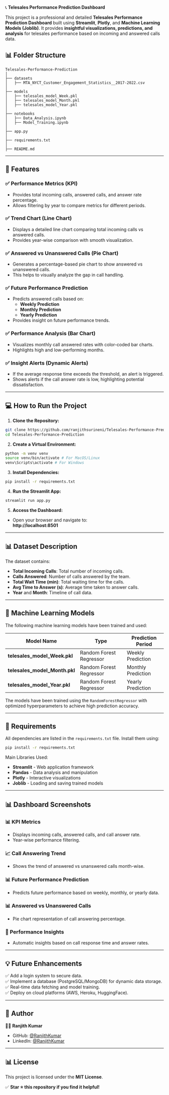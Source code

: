 📞 **Telesales Performance Prediction Dashboard**

This project is a professional and detailed **Telesales Performance Prediction Dashboard** built using **Streamlit**, **Plotly**, and **Machine Learning Models (Joblib)**. It provides **insightful visualizations, predictions, and analysis** for telesales performance based on incoming and answered calls data.

## 📊 Folder Structure

```
Telesales-Performance-Prediction
│
├── datasets
│   ├── MTA_NYCT_Customer_Engagement_Statistics__2017-2022.csv
│
├── models
│   ├── telesales_model_Week.pkl
│   ├── telesales_model_Month.pkl
│   ├── telesales_model_Year.pkl
│
├── notebooks
│   ├── Data_Analysis.ipynb
│   ├── Model_Training.ipynb
│
├── app.py
│
├── requirements.txt
│
├── README.md
```

---

## 🚀 Features

### ✅ **Performance Metrics (KPI)**
- Provides total incoming calls, answered calls, and answer rate percentage.
- Allows filtering by year to compare metrics for different periods.

### ✅ **Trend Chart (Line Chart)**
- Displays a detailed line chart comparing total incoming calls vs answered calls.
- Provides year-wise comparison with smooth visualization.

### ✅ **Answered vs Unanswered Calls (Pie Chart)**
- Generates a percentage-based pie chart to show answered vs unanswered calls.
- This helps to visually analyze the gap in call handling.

### ✅ **Future Performance Prediction**
- Predicts answered calls based on:
  - **Weekly Prediction**
  - **Monthly Prediction**
  - **Yearly Prediction**
- Provides insight on future performance trends.

### ✅ **Performance Analysis (Bar Chart)**
- Visualizes monthly call answered rates with color-coded bar charts.
- Highlights high and low-performing months.

### ✅ **Insight Alerts (Dynamic Alerts)**
- If the average response time exceeds the threshold, an alert is triggered.
- Shows alerts if the call answer rate is low, highlighting potential dissatisfaction.

---

## 💻 How to Run the Project

1. **Clone the Repository:**
```bash
git clone https://github.com/ranjithsurineni/Telesales-Performance-Prediction.git
cd Telesales-Performance-Prediction
```

2. **Create a Virtual Environment:**
```bash
python -m venv venv
source venv/bin/activate # For MacOS/Linux
venv\Scripts\activate # For Windows
```

3. **Install Dependencies:**
```bash
pip install -r requirements.txt
```

4. **Run the Streamlit App:**
```bash
streamlit run app.py
```

5. **Access the Dashboard:**
- Open your browser and navigate to:  
  **http://localhost:8501**

---

## 📊 Dataset Description
The dataset contains:
- **Total Incoming Calls**: Total number of incoming calls.
- **Calls Answered**: Number of calls answered by the team.
- **Total Wait Time (min)**: Total waiting time for the calls.
- **Avg Time to Answer (s)**: Average time taken to answer calls.
- **Year** and **Month**: Timeline of call data.

---

## 🤖 Machine Learning Models
The following machine learning models have been trained and used:

| Model Name | Type            | Prediction Period |
|------------|-----------------|-------------------|
| **telesales_model_Week.pkl**   | Random Forest Regressor | Weekly Prediction    |
| **telesales_model_Month.pkl**  | Random Forest Regressor | Monthly Prediction   |
| **telesales_model_Year.pkl**   | Random Forest Regressor | Yearly Prediction    |

The models have been trained using the `RandomForestRegressor` with optimized hyperparameters to achieve high prediction accuracy.

---

## 📜 Requirements
All dependencies are listed in the `requirements.txt` file. Install them using:
```bash
pip install -r requirements.txt
```

Main Libraries Used:
- **Streamlit** - Web application framework
- **Pandas** - Data analysis and manipulation
- **Plotly** - Interactive visualizations
- **Joblib** - Loading and saving trained models

---

## 📊 Dashboard Screenshots
### 📊 KPI Metrics
- Displays incoming calls, answered calls, and call answer rate.
- Year-wise performance filtering.

### 📈 Call Answering Trend
- Shows the trend of answered vs unanswered calls month-wise.

### 📊 Future Performance Prediction
- Predicts future performance based on weekly, monthly, or yearly data.

### 📊 Answered vs Unanswered Calls
- Pie chart representation of call answering percentage.

### 📜 Performance Insights
- Automatic insights based on call response time and answer rates.

---

## 💡 Future Enhancements
✅ Add a login system to secure data.  
✅ Implement a database (PostgreSQL/MongoDB) for dynamic data storage.  
✅ Real-time data fetching and model training.  
✅ Deploy on cloud platforms (AWS, Heroku, HuggingFace).

---

## 📝 Author
👨‍💻 **Ranjith Kumar**  
- GitHub: [@RanjithKumar](https://github.com/ranjithsurineni)  
- LinkedIn: [@RanjithKumar](https://www.linkedin.com/in/ranjith-kumar-surineni-b73b981b6/)

---

## 📊 License
This project is licensed under the **MIT License**.

✅ **Star ⭐ this repository if you find it helpful!**
